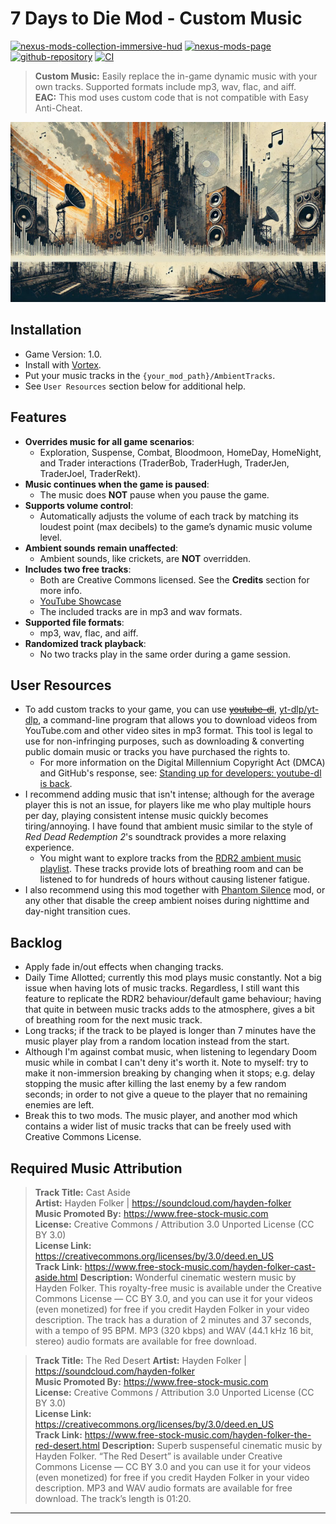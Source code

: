 [//]: # (DO NOT EDIT: This file has been autogenerated, any changes will be overwritten)
# 7 Days to Die Mod - Custom Music  

[![nexus-mods-collection-immersive-hud](https://img.shields.io/badge/Collection-Immersive%20HUD%20-f85c2a?style=flat-square&logo=nexusmods)](https://next.nexusmods.com/7daystodie/collections/epfqzi) [![nexus-mods-page](https://img.shields.io/badge/Mod-Custom%20Music%20-f85c2a?style=flat-square&logo=nexusmods)](https://www.nexusmods.com/7daystodie/mods/6035) [![github-repository](https://img.shields.io/badge/GitHub-Repository-2ea44f?style=flat-square&logo=github)](https://github.com/rdok/7dtd_mod_custom_music) [![CI](https://img.shields.io/github/actions/workflow/status/rdok/7dtd_mod_custom_music/ci.yml?branch=main&label=CI&logo=github&logoColor=white&style=flat-square&color=2ea44f)](https://github.com/rdok/7dtd_mod_custom_music/actions/workflows/ci.yml)

> **Custom Music:** Easily replace the in-game dynamic music with your own tracks. Supported formats include mp3, wav, flac, and aiff.  
> **EAC:** This mod uses custom code that is not compatible with Easy Anti-Cheat.

[![Showcase](https://github.com/rdok/7dtd_mod_custom_music/blob/main/documentation/showcase.jpg?raw=true)](https://www.nexusmods.com/7daystodie/mods/6035)

## Installation
- Game Version: 1.0. 
- Install with [Vortex](https://www.nexusmods.com/about/vortex/).
- Put your music tracks in the `{your_mod_path}/AmbientTracks`. 
- See `User Resources` section below for additional help.

## Features

- **Overrides music for all game scenarios**:
  - Exploration, Suspense, Combat, Bloodmoon, HomeDay, HomeNight, and Trader interactions (TraderBob, TraderHugh, TraderJen, TraderJoel, TraderRekt).
- **Music continues when the game is paused**:
  - The music does **NOT** pause when you pause the game.
- **Supports volume control**:
  - Automatically adjusts the volume of each track by matching its loudest point (max decibels) to the game’s dynamic music volume level.
- **Ambient sounds remain unaffected**:
  - Ambient sounds, like crickets, are **NOT** overridden.
- **Includes two free tracks**:
  - Both are Creative Commons licensed. See the **Credits** section for more info.
  - [YouTube Showcase](https://www.nexusmods.com/7daystodie/mods/6035?tab=videos#lg=2&slide=0)
  - The included tracks are in mp3 and wav formats.
- **Supported file formats**:
  - mp3, wav, flac, and aiff.
- **Randomized track playback**:
  - No two tracks play in the same order during a game session.

## User Resources
- To add custom tracks to your game, you can use ~~[youtube-dl](https://github.com/ytdl-org/youtube-dl)~~, [yt-dlp/yt-dlp](https://github.com/yt-dlp/yt-dlp), a command-line program that allows you to download videos from YouTube.com and other video sites in mp3 format. This tool is legal to use for non-infringing purposes, such as downloading & converting public domain music or tracks you have purchased the rights to.
  - For more information on the Digital Millennium Copyright Act (DMCA) and GitHub's response, see: [Standing up for developers: youtube-dl is back](https://github.blog/news-insights/policy-news-and-insights/standing-up-for-developers-youtube-dl-is-back/).
- I recommend adding music that isn't intense; although for the average player this is not an issue, for players like me who play multiple hours per day, playing consistent intense music quickly becomes tiring/annoying. I have found that ambient music similar to the style of *Red Dead Redemption 2*'s soundtrack provides a more relaxing experience.
  - You might want to explore tracks from the [RDR2 ambient music playlist](https://www.youtube.com/playlist?list=PLeZn0JLtzRu2hHLf8EWbWkaZFWeCp3wrf). These tracks provide lots of breathing room and can be listened to for hundreds of hours without causing listener fatigue.
- I also recommend using this mod together with [Phantom Silence](https://www.nexusmods.com/7daystodie/mods/5749) mod, or any other that disable the creep ambient noises during nighttime and day-night transition cues. 
  
## Backlog
- Apply fade in/out effects when changing tracks.
- Daily Time Allotted; currently this mod plays music constantly. Not a big issue when having lots of music tracks. Regardless, I still want this feature to replicate the RDR2 behaviour/default game behaviour; having that quite in between music tracks adds to the atmosphere, gives a bit of breathing room for the next music track.
- Long tracks; if the track to be played is longer than 7 minutes have the music player play from a random location instead from the start.
- Although I'm against combat music, when listening to legendary Doom music while in combat I can't deny it's worth it. Note to myself: try to make it non-immersion breaking by changing when it stops; e.g. delay stopping the music after killing the last enemy by a few random seconds; in order to not give a queue to the player that no remaining enemies are left.
- Break this to two mods. The music player, and another mod which contains a wider list of music tracks that can be freely used with Creative Commons License.

## Required Music Attribution

> **Track Title:** Cast Aside  
> **Artist:** Hayden Folker | https://soundcloud.com/hayden-folker  
> **Music Promoted By:** https://www.free-stock-music.com  
> **License:** Creative Commons / Attribution 3.0 Unported License (CC BY 3.0)  
> **License Link:** https://creativecommons.org/licenses/by/3.0/deed.en_US  
> **Track Link:** https://www.free-stock-music.com/hayden-folker-cast-aside.html
> **Description:** Wonderful cinematic western music by Hayden Folker. This royalty-free music is available under the Creative Commons License — CC BY 3.0, and you can use it for your videos (even monetized) for free if you credit Hayden Folker in your video description. The track has a duration of 2 minutes and 37 seconds, with a tempo of 95 BPM. MP3 (320 kbps) and WAV (44.1 kHz 16 bit, stereo) audio formats are available for free download.
 

> **Track Title:** The Red Desert
> **Artist:** Hayden Folker | https://soundcloud.com/hayden-folker  
> **Music Promoted By:** https://www.free-stock-music.com  
> **License:** Creative Commons / Attribution 3.0 Unported License (CC BY 3.0)  
> **License Link:** https://creativecommons.org/licenses/by/3.0/deed.en_US  
> **Track Link:** https://www.free-stock-music.com/hayden-folker-the-red-desert.html
> **Description:** Superb suspenseful cinematic music by Hayden Folker. “The Red Desert” is available under Creative Commons License — CC BY 3.0  and you can use it for your videos (even monetized) for free if you credit Hayden Folker  in your video description. MP3 and WAV audio formats are available for free download. The track’s length is 01:20.

***

[//]: # (DO NOT EDIT: This file has been autogenerated, any changes will be overwritten)
